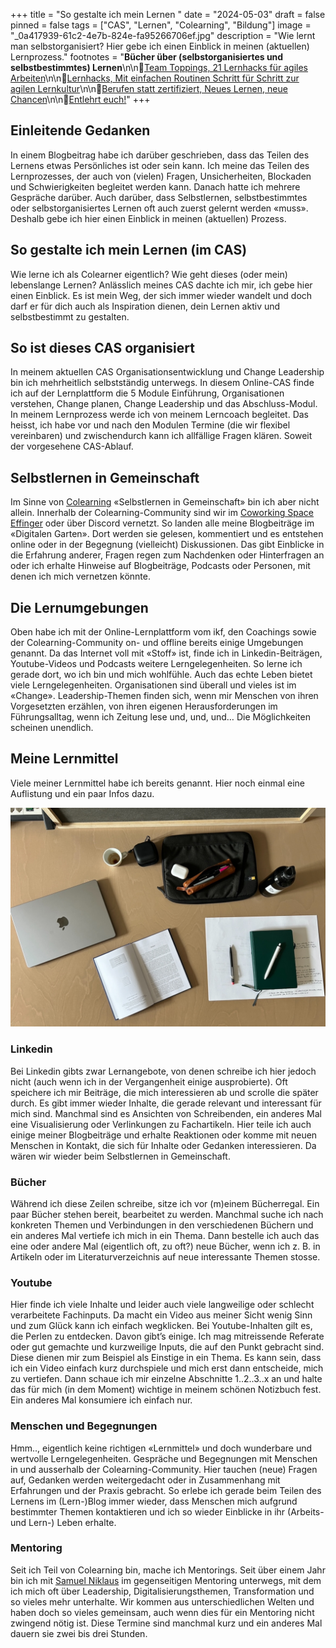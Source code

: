 +++
title = "So gestalte ich mein Lernen "
date = "2024-05-03"
draft = false
pinned = false
tags = ["CAS", "Lernen", "Colearning", "Bildung"]
image = "_0a417939-61c2-4e7b-824e-fa95266706ef.jpg"
description = "Wie lernt man selbstorganisiert? Hier gebe ich einen Einblick in meinen (aktuellen) Lernprozess."
footnotes = "**Bücher über (selbstorganisiertes und selbstbestimmtes) Lernen**\n\n📕[Team Toppings, 21 Lernhacks für agiles Arbeiten](https://www.exlibris.ch/de/buecher-buch/deutschsprachige-buecher/franziska-schleuter/team-toppings/id/9783800671939/)\n\n📕[Lernhacks, Mit einfachen Routinen Schritt für Schritt zur agilen Lernkultur](https://www.exlibris.ch/de/buecher-buch/deutschsprachige-buecher/thomas-tillmann/lernhacks/id/9783800664986/)\n\n📕[Berufen statt zertifiziert, Neues Lernen, neue Chancen](https://www.exlibris.ch/de/buecher-buch/deutschsprachige-buecher/anja-c-wagner/berufen-statt-zertifiziert/id/9783035518689/)\n\n📕[Entlehrt euch!](https://www.exlibris.ch/de/buecher-buch/deutschsprachige-buecher/rolf-arnold/entlehrt-euch/id/9783035504590/)"
+++
## **Einleitende Gedanken**

In einem Blogbeitrag habe ich darüber geschrieben, dass das Teilen des Lernens etwas Persönliches ist oder sein kann. Ich meine das Teilen des Lernprozesses, der auch von (vielen) Fragen, Unsicherheiten, Blockaden und Schwierigkeiten begleitet werden kann. Danach hatte ich mehrere Gespräche darüber. Auch darüber, dass Selbstlernen, selbstbestimmtes oder selbstorganisiertes Lernen oft auch zuerst gelernt werden «muss». Deshalb gebe ich hier einen Einblick in meinen (aktuellen) Prozess. 

## **So gestalte ich mein Lernen (im CAS)**

Wie lerne ich als Colearner eigentlich? Wie geht dieses (oder mein) lebenslange Lernen? Anlässlich meines CAS dachte ich mir, ich gebe hier einen Einblick. Es ist mein Weg, der sich immer wieder wandelt und doch darf er für dich auch als Inspiration dienen, dein Lernen aktiv und selbstbestimmt zu gestalten.

## **So ist dieses CAS organisiert**

In meinem aktuellen CAS Organisationsentwicklung und Change Leadership bin ich mehrheitlich selbstständig unterwegs. In diesem Online-CAS finde ich auf der Lernplattform die 5 Module Einführung, Organisationen verstehen, Change planen, Change Leadership und das Abschluss-Modul. In meinem Lernprozess werde ich von meinem Lerncoach begleitet. Das heisst, ich habe vor und nach den Modulen Termine (die wir flexibel vereinbaren) und zwischendurch kann ich allfällige Fragen klären. Soweit der vorgesehene CAS-Ablauf. 

## **Selbstlernen in Gemeinschaft**

Im Sinne von [Colearning](https://www.colearning.org) «Selbstlernen in Gemeinschaft» bin ich aber nicht allein. Innerhalb der Colearning-Community sind wir im [Coworking Space Effinger](https://www.effinger.ch) oder über Discord vernetzt. So landen alle meine Blogbeiträge im «Digitalen Garten». Dort werden sie gelesen, kommentiert und es entstehen online oder in der Begegnung (vielleicht) Diskussionen. Das gibt Einblicke in die Erfahrung anderer, Fragen regen zum Nachdenken oder Hinterfragen an oder ich erhalte Hinweise auf Blogbeiträge, Podcasts oder Personen, mit denen ich mich vernetzen könnte. 

## **Die Lernumgebungen**

Oben habe ich mit der Online-Lernplattform vom ikf, den Coachings sowie der Colearning-Community on- und offline bereits einige Umgebungen genannt. Da das Internet voll mit «Stoff» ist, finde ich in Linkedin-Beiträgen, Youtube-Videos und Podcasts weitere Lerngelegenheiten. So lerne ich gerade dort, wo ich bin und mich wohlfühle. Auch das echte Leben bietet viele Lerngelegenheiten. Organisationen sind überall und vieles ist im «Change». Leadership-Themen finden sich, wenn mir Menschen von ihren Vorgesetzten erzählen, von ihren eigenen Herausforderungen im Führungsalltag, wenn ich Zeitung lese und, und, und… Die Möglichkeiten scheinen unendlich.  

## **Meine Lernmittel**

Viele meiner Lernmittel habe ich bereits genannt. Hier noch einmal eine Auflistung und ein paar Infos dazu. 

![](img_9387.jpg)

### **Linkedin**

Bei Linkedin gibts zwar Lernangebote, von denen schreibe ich hier jedoch nicht (auch wenn ich in der Vergangenheit einige ausprobierte). Oft speichere ich mir Beiträge, die mich interessieren ab und scrolle die später durch. Es gibt immer wieder Inhalte, die gerade relevant und interessant für mich sind. Manchmal sind es Ansichten von Schreibenden, ein anderes Mal eine Visualisierung oder Verlinkungen zu Fachartikeln. Hier teile ich auch einige meiner Blogbeiträge und erhalte Reaktionen oder komme mit neuen Menschen in Kontakt, die sich für Inhalte oder Gedanken interessieren. Da wären wir wieder beim Selbstlernen in Gemeinschaft. 

### **Bücher** 

Während ich diese Zeilen schreibe, sitze ich vor (m)einem Bücherregal. Ein paar Bücher stehen bereit, bearbeitet zu werden. Manchmal suche ich nach konkreten Themen und Verbindungen in den verschiedenen Büchern und ein anderes Mal vertiefe ich mich in ein Thema. Dann bestelle ich auch das eine oder andere Mal (eigentlich oft, zu oft?) neue Bücher, wenn ich z. B. in Artikeln oder im Literaturverzeichnis auf neue interessante Themen stosse. 

### **Youtube**

Hier finde ich viele Inhalte und leider auch viele langweilige oder schlecht verarbeitete Fachinputs. Da macht ein Video aus meiner Sicht wenig Sinn und zum Glück kann ich einfach wegklicken. Bei Youtube-Inhalten gilt es, die Perlen zu entdecken. Davon gibt’s einige. Ich mag mitreissende Referate oder gut gemachte und kurzweilige Inputs, die auf den Punkt gebracht sind. Diese dienen mir zum Beispiel als Einstige in ein Thema. Es kann sein, dass ich ein Video einfach kurz durchspiele und mich erst dann entscheide, mich zu vertiefen. Dann schaue ich mir einzelne Abschnitte 1..2..3..x an und halte das für mich (in dem Moment) wichtige in meinem schönen Notizbuch fest. Ein anderes Mal konsumiere ich einfach nur. 

### **Menschen und Begegnungen**

Hmm.., eigentlich keine richtigen «Lernmittel» und doch wunderbare und wertvolle Lerngelegenheiten. Gespräche und Begegnungen mit Menschen in und ausserhalb der Colearning-Community. Hier tauchen (neue) Fragen auf, Gedanken werden weitergedacht oder in Zusammenhang mit Erfahrungen und der Praxis gebracht. So erlebe ich gerade beim Teilen des Lernens im (Lern-)Blog immer wieder, dass Menschen mich aufgrund bestimmter Themen kontaktieren und ich so wieder Einblicke in ihr (Arbeits- und Lern-) Leben erhalte. 

### **Mentoring**

Seit ich Teil von Colearning bin, mache ich Mentorings. Seit über einem Jahr bin ich mit [Samuel Niklaus](https://projectlead.ch) im gegenseitigen Mentoring unterwegs, mit dem ich mich oft über Leadership, Digitalisierungsthemen, Transformation und so vieles mehr unterhalte. Wir kommen aus unterschiedlichen Welten und haben doch so vieles gemeinsam, auch wenn dies für ein Mentoring nicht zwingend nötig ist. Diese Termine sind manchmal kurz und ein anderes Mal dauern sie zwei bis drei Stunden.